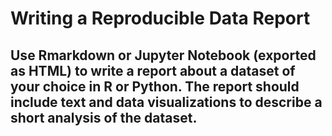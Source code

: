 # Writing a Reproducible Data Report
## Use Rmarkdown or Jupyter Notebook (exported as HTML) to write a report about a dataset of your choice in R or Python. The report should include text and data visualizations to describe a short analysis of the dataset.  
